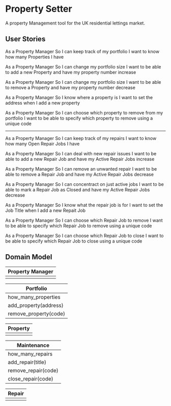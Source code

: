 # Property Setter #

A property Management tool for the UK residential lettings market.

## User Stories ##

As a Property Manager
So I can keep track of my portfolio
I want to know how many Properties I have

As a Property Manager
So I can change my portfolio size
I want to be able to add a new Property and have my property number increase

As a Property Manager
So I can change my portfolio size
I want to be able to remove a Property and have my property number decrease

As a Property Manager
So I know where a property is
I want to set the address when I add a new property

As a Property Manager
So I can choose which property to remove from my portfolio
I want to be able to specify which property to remove using a unique code

-----------------

As a Property Manager
So I can keep track of my repairs
I want to know how many Open Repair Jobs I have

As a Property Manager
So I can deal with new repair issues
I want to be able to add a new Repair Job and have my Active Repair Jobs increase

As a Property Manager
So I can remove an unwanted repair
I want to be able to remove a Repair Job and have my Active Repair Jobs decrease

As a Property Manager
So I can concentract on just active jobs
I want to be able to mark a Repair Job as Closed and have my Active Repair Jobs decrease

As a Property Manager
So I know what the repair job is for
I want to set the Job Title when I add a new Repait Job

As a Property Manager
So I can choose which Repair Job to remove
I want to be able to specify which Repair Job to remove using a unique code

As a Property Manager
So I can choose which Repair Job to close
I want to be able to specify which Repair Job to close using a unique code

## Domain Model ##

|Property Manager|
|-|
| |

|Portfolio|
|-|
|how_many_properties|
|add_property(address)|
|remove_property(code)|

|Property|
|-|
| |

|Maintenance|
|-|
|how_many_repairs|
|add_repair(title)|
|remove_repair(code)|
|close_repair(code)|

|Repair|
|-|
| |
